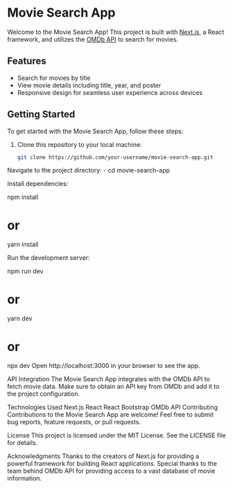 # Movie Search App

Welcome to the Movie Search App! This project is built with [Next.js](https://nextjs.org/), a React framework, and utilizes the [OMDb API](http://www.omdbapi.com/) to search for movies.

## Features

- Search for movies by title
- View movie details including title, year, and poster
- Responsive design for seamless user experience across devices

## Getting Started

To get started with the Movie Search App, follow these steps:

1. Clone this repository to your local machine:

   ```bash
   git clone https://github.com/your-username/movie-search-app.git

Navigate to the project directory:
    - cd movie-search-app

Install dependencies:

npm install
# or
yarn install

Run the development server:

npm run dev
# or
yarn dev
# or
npx dev
Open http://localhost:3000 in your browser to see the app.

API Integration
The Movie Search App integrates with the OMDb API to fetch movie data. Make sure to obtain an API key from OMDb and add it to the project configuration.

Technologies Used
Next.js
React
React Bootstrap
OMDb API
Contributing
Contributions to the Movie Search App are welcome! Feel free to submit bug reports, feature requests, or pull requests.

License
This project is licensed under the MIT License. See the LICENSE file for details.

Acknowledgments
Thanks to the creators of Next.js for providing a powerful framework for building React applications.
Special thanks to the team behind OMDb API for providing access to a vast database of movie information.